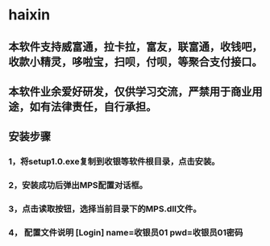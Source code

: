 # haixin

## 本软件支持威富通，拉卡拉，富友，联富通，收钱吧，收款小精灵，哆啦宝，扫呗，付呗，等聚合支付接口。
## 本软件业余爱好研发，仅供学习交流，严禁用于商业用途，如有法律责任，自行承担。

## 安装步骤 
### 1，将setup1.0.exe复制到收银等软件根目录，点击安装。 
### 2，安装成功后弹出MPS配置对话框。 
### 3，点击读取按钮，选择当前目录下的MPS.dll文件。 
### 4， 配置文件说明 [Login] name=收银员01 pwd=收银员01密码

